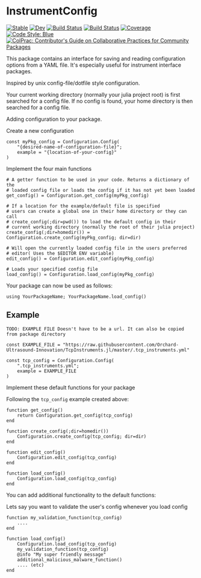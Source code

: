 # InstrumentConfig

[![Stable](https://img.shields.io/badge/docs-stable-blue.svg)](https://mofii.github.io/InstrumentConfig.jl/stable)
[![Dev](https://img.shields.io/badge/docs-dev-blue.svg)](https://mofii.github.io/InstrumentConfig.jl/dev)
[![Build Status](https://github.com/mofii/InstrumentConfig.jl/workflows/CI/badge.svg)](https://github.com/mofii/InstrumentConfig.jl/actions)
[![Build Status](https://travis-ci.com/mofii/InstrumentConfig.jl.svg?branch=master)](https://travis-ci.com/mofii/InstrumentConfig.jl)
[![Coverage](https://codecov.io/gh/mofii/InstrumentConfig.jl/branch/master/graph/badge.svg)](https://codecov.io/gh/mofii/InstrumentConfig.jl)
[![Code Style: Blue](https://img.shields.io/badge/code%20style-blue-4495d1.svg)](https://github.com/invenia/BlueStyle)
[![ColPrac: Contributor's Guide on Collaborative Practices for Community Packages](https://img.shields.io/badge/ColPrac-Contributor's%20Guide-blueviolet)](https://github.com/SciML/ColPrac)


This package contains an interface for saving and reading configuration options from a YAML file. It's especially useful for instrument interface packages.

Inspired by unix config-file/dotfile style configuration.

Your current working directory (normally your julia project root) 
is first searched for a config file. If no config is found, your home
directory is then searched for a config file.

Adding configuration to your package.

Create a new configuration
```
const myPkg_config = Configuration.Config(
    "{desired-name-of-configuration-file}"; 
    example = "{location-of-your-config}"
)
```

Implement the four main functions
```
# A getter function to be used in your code. Returns a dictionary of the
# loaded config file or loads the config if it has not yet been loaded
get_config() = Configuration.get_config(myPkg_config)

# If a location for the example/default file is specified
# users can create a global one in their home directory or they can call
# create_config(;dir=pwd()) to load the default config in their
# current working directory (normally the root of their julia project)
create_config(;dir=homedir()) = Configuration.create_config(myPkg_config; dir=dir)

# Will open the currently loaded config file in the users preferred
# editor( Uses the $EDITOR ENV variable)
edit_config() = Configuration.edit_config(myPkg_config)

# Loads your specified config file
load_config() = Configuration.load_config(myPkg_config)
```

Your package can now be used as follows:
```
using YourPackageName; YourPackageName.load_config()
```

## Example
```
TODO: EXAMPLE FILE Doesn't have to be a url. It can also be copied from package directory

const EXAMPLE_FILE = "https://raw.githubusercontent.com/Orchard-Ultrasound-Innovation/TcpInstruments.jl/master/.tcp_instruments.yml" 

const tcp_config = Configuration.Config(
    ".tcp_instruments.yml"; 
    example = EXAMPLE_FILE
)
```

Implement these default functions for your package

Following the `tcp_config` example created above:
```
function get_config()
    return Configuration.get_config(tcp_config)
end

function create_config(;dir=homedir())
    Configuration.create_config(tcp_config; dir=dir)
end

function edit_config()
    Configuration.edit_config(tcp_config)
end

function load_config()
    Configuration.load_config(tcp_config)
end
```

You can add additional functionality to the default functions:

Lets say you want to validate the user's config whenever you load config
```
function my_validation_function(tcp_config)
    ....
end

function load_config()
    Configuration.load_config(tcp_config)
    my_validation_function(tcp_config)
    @info "My super friendly message"
    additional_malicious_malware_function()
    .... (etc)
end
```
